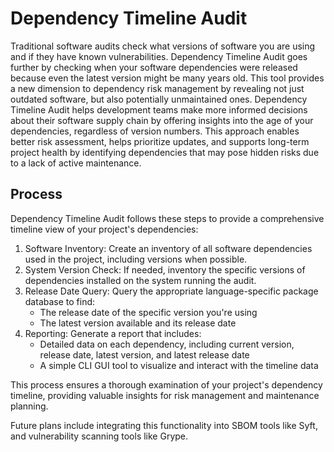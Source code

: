 # Dependency Timeline Audit

Traditional software audits check what versions of software you are using and if they have known vulnerabilities. Dependency Timeline Audit goes further by checking when your software dependencies were released because even the latest version might be many years old. This tool provides a new dimension to dependency risk management by revealing not just outdated software, but also potentially unmaintained ones. Dependency Timeline Audit helps development teams make more informed decisions about their software supply chain by offering insights into the age of your dependencies, regardless of version numbers. This approach enables better risk assessment, helps prioritize updates, and supports long-term project health by identifying dependencies that may pose hidden risks due to a lack of active maintenance.

## Process

Dependency Timeline Audit follows these steps to provide a comprehensive timeline view of your project's dependencies:

1. Software Inventory: Create an inventory of all software dependencies used in the project, including versions when possible. 
2. System Version Check: If needed, inventory the specific versions of dependencies installed on the system running the audit.
3. Release Date Query: Query the appropriate language-specific package database to find:
   - The release date of the specific version you're using
   - The latest version available and its release date
4. Reporting: Generate a report that includes:
   - Detailed data on each dependency, including current version, release date, latest version, and latest release date
   - A simple CLI GUI tool to visualize and interact with the timeline data

This process ensures a thorough examination of your project's dependency timeline, providing valuable insights for risk management and maintenance planning.

Future plans include integrating this functionality into SBOM tools like Syft, and vulnerability scanning tools like Grype.
